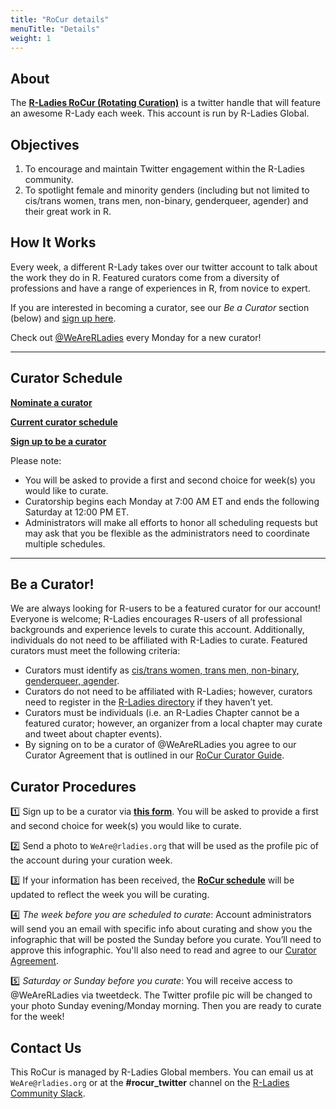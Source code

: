 ```yaml
---
title: "RoCur details"
menuTitle: "Details"
weight: 1
---
```


   
## About  
  
The **[R-Ladies RoCur (Rotating Curation)](https://twitter.com/WeAreRLadies)** is a twitter handle that will feature an awesome R-Lady each week. This account is run by R-Ladies Global.      
  
   
## Objectives  
  
1. To encourage and maintain Twitter engagement within the R-Ladies community.    
2. To spotlight female and minority genders (including but not limited to cis/trans women, trans men, non-binary, genderqueer, agender) and their great work in R.   
  
## How It Works  
  
Every week, a different R-Lady takes over our twitter account to talk about the work they do in R. Featured curators come from a diversity of professions and have a range of experiences in R, from novice to expert.  
  
If you are interested in becoming a curator, see our *Be a Curator* section (below) and [sign up here](https://forms.gle/4Z6EMbDzRyFQsB6C8).  
  
Check out [@WeAreRLadies](https://twitter.com/WeAreRLadies) every Monday for a new curator!    
  

***  
  
  
## Curator Schedule 

**[Nominate a curator](https://docs.google.com/forms/d/e/1FAIpQLSeGfdw2jbX6sqyC9PYMEWpr-RtBrtfUiqeZFfCUr9HhZmzqAQ/viewform)**  

**[Current curator schedule](https://docs.google.com/spreadsheets/d/13NwIphQ6o-3YJUbHtbDRf4texfMOCvhIDNZgDZhHv7U/edit?usp=sharing)**  

**[Sign up to be a curator](https://forms.gle/4Z6EMbDzRyFQsB6C8)** 
  
Please note: 
* You will be asked to provide a first and second choice for week(s) you would like to curate.  
* Curatorship begins each Monday at 7:00 AM ET and ends the following Saturday at 12:00 PM ET.  
* Administrators will make all efforts to honor all scheduling requests but may ask that you be flexible as the administrators need to coordinate multiple schedules.  
  
***  
  
  
## Be a Curator! 
  
We are always looking for R-users to be a featured curator for our account! Everyone is welcome; R-Ladies encourages R-users of all professional backgrounds and experience levels to curate this account. Additionally, individuals do not need to be affiliated with R-Ladies to curate. Featured curators must meet the following criteria:  
  
* Curators must identify as [cis/trans women, trans men, non-binary, genderqueer, agender](/rocur/about/).  
* Curators do not need to be affiliated with R-Ladies; however, curators need to register in the [R-Ladies directory](https://rladies.org/directory/) if they haven’t yet.   
* Curators must be individuals (i.e. an R-Ladies Chapter cannot be a featured curator; however, an organizer from a local chapter may curate and tweet about chapter events).   
* By signing on to be a curator of @WeAreRLadies you agree to our Curator Agreement that is outlined in our [RoCur Curator Guide](/rocur/guide/).    
  
## Curator Procedures 
  
:one: Sign up to be a curator via **[this form](https://forms.gle/4Z6EMbDzRyFQsB6C8)**. You will be asked to provide a first and second choice for week(s) you would like to curate.       
  
:two: Send a photo to `WeAre@rladies.org` that will be used as the profile pic of the account during your curation week.    
  
:three: If your information has been received, the **[RoCur schedule](https://docs.google.com/spreadsheets/d/13NwIphQ6o-3YJUbHtbDRf4texfMOCvhIDNZgDZhHv7U/edit?usp=sharing)** will be updated to reflect the week you will be curating.    
  
:four: _*The week before you are scheduled to curate*_: Account administrators will send you an email with specific info about curating and show you the infographic that will be posted the Sunday before you curate. You’ll need to approve this infographic. You'll also need to read and agree to our [Curator Agreement](/rocur/guide/#curating-agreement).  
  
:five: _*Saturday or Sunday before you curate*_: You will receive access to @WeAreRLadies via tweetdeck. The Twitter profile pic will be changed to your photo Sunday evening/Monday morning. Then you are ready to curate for the week!    
  
   
## Contact Us  
  
This RoCur is managed by R-Ladies Global members. You can email us at `WeAre@rladies.org` or at the **#rocur_twitter** channel on the [R-Ladies Community Slack](https://rladies-community-slack.herokuapp.com/).  
  

  

